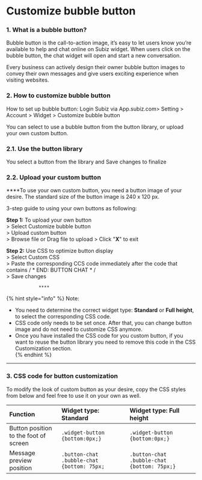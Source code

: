 # Customize bubble button

### **1. What is a bubble button?**

Bubble button is the call-to-action image,  it’s easy to let users know you’re available to help and chat online on Subiz widget. When users click on the bubble button, the chat widget will open and start a new conversation.

Every business can actively design their owner bubble button images to convey their own messages and give users exciting experience when visiting websites.  


### **2. How to customize bubble button**

How to set up bubble button: Login Subiz via App.subiz.com&gt; Setting &gt; Account &gt; Widget &gt; Customize bubble button

You can select to use a bubble button from the button library, or upload your own custom button.

###  **2.1. Use the button library**

You select a button from the library and Save changes to finalize

### **2.2. Upload your custom button**

 ****To use your own custom button, you need a button image of your desire. The standard size of the button image is 240 x 120 px.

3-step guide to using  your own buttons as following:

**Step 1:** To upload your own button  
              &gt; Select Customize bubble button  
              &gt; Upload custom button  
              &gt; Browse file or Drag file to upload  &gt; Click "**X**" to exit

              

             

**Step 2:** Use CSS to optimize button display  
             &gt; Select Custom CSS  
             &gt; Paste the corresponding CCS code immediately after the code that contains / \* END: BUTTON CHAT \* /  
             &gt; Save changes

                ****

                

{% hint style="info" %}
Note:

* You need to determine the correct widget type: **Standard** or **Full height**, to select the corresponding CSS code.
* CSS code only needs to be set once. After that, you can change button image and do not need to customize CSS anymore.
* Once you have installed the CSS code for you custom button, if you want to reuse the button library you need to remove this code in the CSS Customization section.             
{% endhint %}

  
****

### **3. CSS code for button customization**

To modify the look of custom button as your desire, copy the CSS styles from below and feel free to use it on your own as well.

| Function | Widget type: Standard | Widget type: Full height |
| :--- | :--- | :--- |
| Button position  to the foot of screen | `.widget-button {bottom:0px;}` | `.widget-button {bottom:0px;}` |
| Message preview position | `.button-chat .bubble-chat {bottom: 75px;` | `.button-chat .bubble-chat {bottom: 75px;}` |

  
  
  




